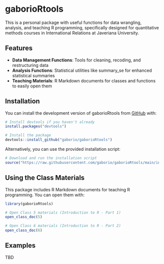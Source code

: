 
# gaborioRtools

<!-- badges: start -->
<!-- badges: end -->

This is a personal package with useful functions for data wrangling,
analysis, and teaching R programming, specifically designed for
quantitative methods courses in International Relations at Javeriana
University.

## Features

- **Data Management Functions**: Tools for cleaning, recoding, and
  restructuring data
- **Analysis Functions**: Statistical utilities like summary_se for
  enhanced statistical summaries
- **Teaching Materials**: R Markdown documents for classes and functions
  to easily open them

## Installation

You can install the development version of gaborioRtools from
[GitHub](https://github.com/) with:

``` r
# Install devtools if you haven't already
install.packages("devtools")

# Install the package
devtools::install_github("gaborio/gaborioRtools")
```

Alternatively, you can use the provided installation script:

``` r
# Download and run the installation script
source("https://raw.githubusercontent.com/gaborio/gaborioRtools/main/install_gaborioRtools.R")
```

## Using the Class Materials

This package includes R Markdown documents for teaching R programming.
You can open them with:

``` r
library(gaborioRtools)

# Open Class 5 materials (Introduction to R - Part 1)
open_class_doc(5)

# Open Class 6 materials (Introduction to R - Part 2)
open_class_doc(6)
```

## Examples

TBD
